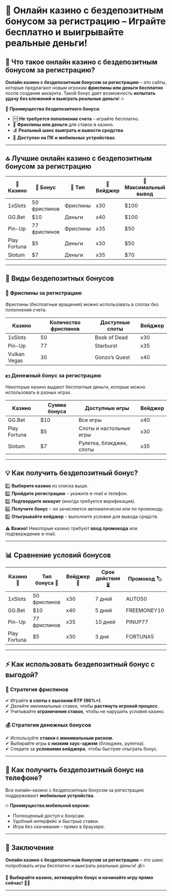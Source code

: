 # 🎁 Онлайн казино с бездепозитным бонусом за регистрацию – Играйте бесплатно и выигрывайте реальные деньги!

## 🎯 Что такое онлайн казино с бездепозитным бонусом за регистрацию?

**Онлайн казино с бездепозитным бонусом за регистрацию** – это сайты, которые предлагают новым игрокам **фриспины или деньги бесплатно** после создания аккаунта. Такой бонус дает возможность **испытать удачу без вложений и выиграть реальные деньги**! 🔥

🚀 **Преимущества бездепозитного бонуса:**
- 🆓 **Не требуется пополнение счета** – играйте бесплатно.  
- 🎰 **Фриспины или деньги** для ставок в казино.  
- 💰 **Реальный шанс выиграть и вывести средства**.  
- 📲 **Доступен на ПК и мобильных устройствах**.  

---

## 🔝 Лучшие онлайн казино с бездепозитным бонусом за регистрацию

| 🎰 Казино | 🎁 Бонус | 🎡 Тип | 🔄 Вейджер | 💸 Максимальный вывод |
|----------|---------|--------|-----------|----------------|
| 1xSlots | 50 фриспинов | Фриспины | x30 | $100 |
| GG.Bet | $10 | Деньги | x40 | $100 |
| Pin-Up | 77 фриспинов | Фриспины | x35 | $50 |
| Play Fortuna | $5 | Деньги | x30 | $50 |
| Slotum | $7 | Деньги | x35 | $70 |

---

## 🎰 Виды бездепозитных бонусов

### 🎡 **Фриспины за регистрацию**
Фриспины (бесплатные вращения) можно использовать в слотах без пополнения счета.

| Казино | Количество фриспинов | Доступные слоты | Вейджер |
|--------|----------------------|----------------|---------|
| 1xSlots | 50 | Book of Dead | x30 |
| Pin-Up | 77 | Starburst | x35 |
| Vulkan Vegas | 30 | Gonzo’s Quest | x40 |

### 💵 **Денежный бонус за регистрацию**
Некоторые казино выдают бесплатные деньги, которые можно использовать в разных играх.

| Казино | Сумма бонуса | Доступные игры | Вейджер |
|--------|-------------|---------------|---------|
| GG.Bet | $10 | Все игры | x40 |
| Play Fortuna | $5 | Слоты и настольные игры | x30 |
| Slotum | $7 | Рулетка, блэкджек, слоты | x35 |

---

## 💡 Как получить бездепозитный бонус?

1️⃣ **Выберите казино** из списка выше.  
2️⃣ **Пройдите регистрацию** – укажите e-mail и телефон.  
3️⃣ **Подтвердите аккаунт** (иногда требуется верификация).  
4️⃣ **Получите бонус** – он зачисляется автоматически или по промокоду.  
5️⃣ **Отыгрывайте вейджер** – выполните условия для вывода средств.  

⚠️ **Важно!** Некоторые казино требуют **ввод промокода** или подтверждение e-mail.  

---

## 📊 Сравнение условий бонусов

| Казино 🎰 | Тип бонуса 🎁 | Вейджер 🔄 | Срок действия ⏳ | Промокод 🏷️ |
|----------|-------------|-----------|--------------|------------|
| 1xSlots | 50 фриспинов | x30 | 7 дней | AUTO50 |
| GG.Bet | $10 | x40 | 5 дней | FREEMONEY10 |
| Pin-Up | 77 фриспинов | x35 | 10 дней | PINUP77 |
| Play Fortuna | $5 | x30 | 3 дня | FORTUNA5 |

---

## ⚡ Как использовать бездепозитный бонус с выгодой?

### 🎰 **Стратегия фриспинов**
✔ Играйте **в слоты с высоким RTP (96%+)**.  
✔ Делайте минимальные ставки, чтобы **растянуть игровой процесс**.  
✔ Учитывайте **ограничения ставок**, чтобы не нарушить условия казино.  

### 💰 **Стратегия денежных бонусов**
✔ Используйте **ставки с минимальным риском**.  
✔ Выбирайте игры **с низким хаус-эджем** (блэкджек, рулетка).  
✔ Следите за **условиями вейджера**, чтобы быстрее отыграть бонус.  

---

## 📱 Как получить бездепозитный бонус на телефоне?

Все онлайн-казино с бездепозитным бонусом за регистрацию поддерживают **мобильные устройства**.  

🔥 **Преимущества мобильной версии:**
- Полноценный доступ к бонусам.  
- Удобный интерфейс и быстрые ставки.  
- Игра без скачивания – прямо в браузере.  

---

## 🏁 Заключение

**Онлайн казино с бездепозитным бонусом за регистрацию** – это шанс попробовать игры бесплатно и выиграть реальные деньги! 💰🔥  

🚀 **Выбирайте казино, активируйте бонус и начинайте игру прямо сейчас!** 🎰🎡  

---


